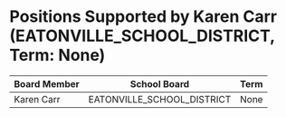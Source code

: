 # Positions Supported by Karen Carr (EATONVILLE_SCHOOL_DISTRICT, Term: None)

| Board Member | School Board | Term |
|--------------|--------------|------|
| Karen Carr | EATONVILLE_SCHOOL_DISTRICT | None |

